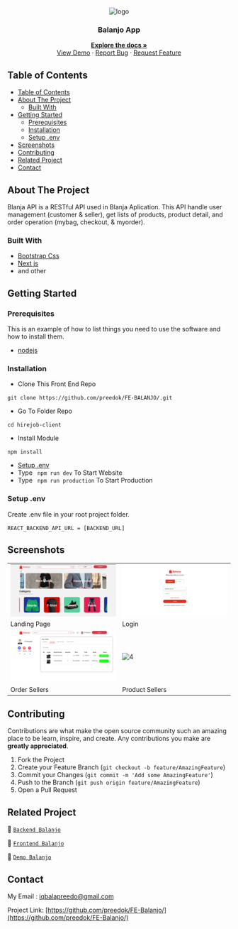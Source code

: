 <br />
<p align="center">
<div align="center">
  <img height="150" src="./src/assets/logo.svg" alt="logo" border="0"/>
</div>
  <h3 align="center">Balanjo App</h3>
  <p align="center">
    <a href="https://github.com/preedok/FE-BALANJO/"><strong>Explore the docs »</strong></a>
    <br />
    <a href="/">View Demo</a>
    ·
    <a href="/">Report Bug</a>
    ·
    <a href="/">Request Feature</a>
  </p>
</p>



<!-- TABLE OF CONTENTS -->
## Table of Contents

- [Table of Contents](#table-of-contents)
- [About The Project](#about-the-project)
  - [Built With](#built-with)
- [Getting Started](#getting-started)
  - [Prerequisites](#prerequisites)
  - [Installation](#installation)
  - [Setup .env](#setup-env)
- [Screenshots](#screenshots)
- [Contributing](#contributing)
- [Related Project](#related-project)
- [Contact](#contact)



<!-- ABOUT THE PROJECT -->
## About The Project

Blanja API is a RESTful API used in Blanja Aplication. This API handle user management (customer & seller), get lists of products, product detail, and order operation (mybag, checkout, & myorder).

### Built With

- [Bootstrap Css](https://getbootstrap.com/)
- [Next js](https://nextjs.org/)
- and other


<!-- GETTING STARTED -->
## Getting Started

### Prerequisites

This is an example of how to list things you need to use the software and how to install them.

* [nodejs](https://nodejs.org/en/download/)

### Installation

- Clone This Front End Repo
```
git clone https://github.com/preedok/FE-BALANJO/.git
```
- Go To Folder Repo
```
cd hirejob-client
```
- Install Module
```
npm install
```
- <a href="#setup-env">Setup .env</a>
- Type ` npm run dev` To Start Website
- Type ` npm run production` To Start Production

### Setup .env
Create .env file in your root project folder.
```
REACT_BACKEND_API_URL = [BACKEND_URL]
```

<!-- ROADMAP -->
## Screenshots

<table>
 <tr>
    <td><img width="350px" src="./docBalanjo/home.png"  border="0" border="0" alt="1" /></td>
    <td> <img width="350px" src="./docBalanjo/login.png"  border="0"  border="0"  alt="2" /></td>
  </tr>
   <tr>
    <td>Landing Page</td>
    <td>Login</td>
  </tr>

  <tr>
    <td><img width="350px" src="./docBalanjo/orderSeller.png"  border="0" border="0" alt="3" /> </td>
     <td><img width="350px" src="./docBalanjo/productSeller.png  border="0" border="0" alt="4" /></td>
  </tr>
   <tr>
    <td>Order Sellers</td>
     <td>Product Sellers</td>
  </tr>
  
 
</table>



<!-- CONTRIBUTING -->
## Contributing

Contributions are what make the open source community such an amazing place to be learn, inspire, and create. Any contributions you make are **greatly appreciated**.

1. Fork the Project
2. Create your Feature Branch (`git checkout -b feature/AmazingFeature`)
3. Commit your Changes (`git commit -m 'Add some AmazingFeature'`)
4. Push to the Branch (`git push origin feature/AmazingFeature`)
5. Open a Pull Request



## Related Project
:rocket: [`Backend Balanjo`](https://github.com/preedok/BE-BALANJO/)

:rocket: [`Frontend Balanjo`](https://github.com/preedok/FE-BALANJO/)

:rocket: [`Demo Balanjo`](/)

<!-- CONTACT -->
## Contact

My Email : iqbalapreedo@gmail.com

Project Link: [https://github.com/preedok/FE-Balanjo/](https://github.com/preedok/FE-Balanjo/)
